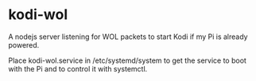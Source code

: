 # kodi-wol

A nodejs server listening for WOL packets to start Kodi if my Pi is already powered.

Place kodi-wol.service in /etc/systemd/system to get the service to boot with the Pi and to control it with systemctl.
